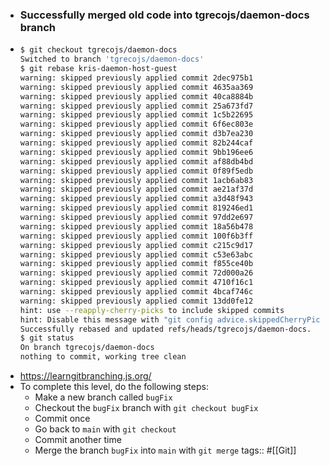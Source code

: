 - ### Successfully merged old code into tgrecojs/daemon-docs branch
- ```zsh
  $ git checkout tgrecojs/daemon-docs
  Switched to branch 'tgrecojs/daemon-docs'
  $ git rebase kris-daemon-host-guest
  warning: skipped previously applied commit 2dec975b1
  warning: skipped previously applied commit 4635aa369
  warning: skipped previously applied commit 40ca8884b
  warning: skipped previously applied commit 25a673fd7
  warning: skipped previously applied commit 1c5b22695
  warning: skipped previously applied commit 6f6ec803e
  warning: skipped previously applied commit d3b7ea230
  warning: skipped previously applied commit 82b244caf
  warning: skipped previously applied commit 9bb196ee6
  warning: skipped previously applied commit af88db4bd
  warning: skipped previously applied commit 0f89f5edb
  warning: skipped previously applied commit 1acb6ab83
  warning: skipped previously applied commit ae21af37d
  warning: skipped previously applied commit a3d48f943
  warning: skipped previously applied commit 819246ed1
  warning: skipped previously applied commit 97dd2e697
  warning: skipped previously applied commit 18a56b478
  warning: skipped previously applied commit 100f6b3ff
  warning: skipped previously applied commit c215c9d17
  warning: skipped previously applied commit c53e63abc
  warning: skipped previously applied commit f855ce40b
  warning: skipped previously applied commit 72d000a26
  warning: skipped previously applied commit 4710f16c1
  warning: skipped previously applied commit 4bcaf746c
  warning: skipped previously applied commit 13dd0fe12
  hint: use --reapply-cherry-picks to include skipped commits
  hint: Disable this message with "git config advice.skippedCherryPicks false"
  Successfully rebased and updated refs/heads/tgrecojs/daemon-docs.
  $ git status
  On branch tgrecojs/daemon-docs
  nothing to commit, working tree clean
  ```
- https://learngitbranching.js.org/
- To complete this level, do the following steps:
	- Make a new branch called `bugFix`
	- Checkout the `bugFix` branch with `git checkout bugFix`
	- Commit once
	- Go back to `main` with `git checkout`
	- Commit another time
	- Merge the branch `bugFix` into `main` with `git merge`
tags:: #[[Git]]